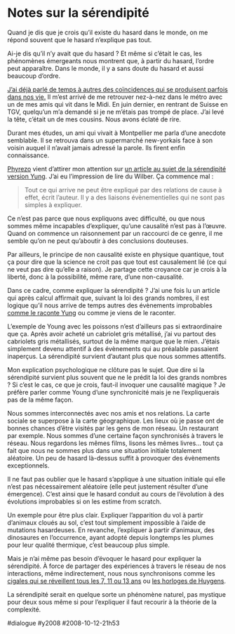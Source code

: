 # Notes sur la sérendipité

Quand je dis que je crois qu’il existe du hasard dans le monde, on me répond souvent que le hasard n’explique pas tout.

Ai-je dis qu’il n’y avait que du hasard ? Et même si c’était le cas, les phénomènes émergeants nous montrent que, à partir du hasard, l’ordre peut apparaître. Dans le monde, il y a sans doute du hasard et aussi beaucoup d’ordre.

[J’ai déjà parlé de temps à autres des coïncidences qui se produisent parfois dans nos vie.](../../2006/5/srendipit-naturelle.md) Il m’est arrivé de me retrouver nez-à-nez dans le métro avec un de mes amis qui vit dans le Midi. En juin dernier, en rentrant de Suisse en TGV, quelqu’un m’a demandé si je ne m’étais pas trompé de place. J’ai levé la tête, c’était un de mes cousins. Nous avons éclaté de rire.

Durant mes études, un ami qui vivait à Montpellier me parla d’une anecdote semblable. Il se retrouva dans un supermarché new-yorkais face à son voisin auquel il n’avait jamais adressé la parole. Ils firent enfin connaissance.

[Phyrezo](http://blog.phyrezo.org/) vient d’attirer mon attention sur [un article au sujet de la sérendipité version Yung](http://www.nouvelleacropole.org/articles/article.asp?id=507). J’ai eu l’impression de lire du Wilber. Ça commence mal :

> Tout ce qui arrive ne peut être expliqué par des relations de cause à effet, écrit l’auteur. Il y a des liaisons évènementielles qui ne sont pas simples à expliquer.

Ce n’est pas parce que nous expliquons avec difficulté, ou que nous sommes même incapables d’expliquer, qu’une causalité n’est pas à l’œuvre. Quand on commence un raisonnement par un raccourci de ce genre, il me semble qu’on ne peut qu’aboutir à des conclusions douteuses.

Par ailleurs, le principe de non causalité existe en physique quantique, tout ça pour dire que la science ne croit pas que tout est causalement lié (ce qui ne veut pas dire qu’elle a raison). Je partage cette croyance car je crois à la liberté, donc à la possibilité, même rare, d’une non-causalité.

Dans ce cadre, comme expliquer la sérendipité ? J’ai une fois lu un article qui après calcul affirmait que, suivant la loi des grands nombres, il est logique qu’il nous arrive de temps autres des évènements improbables [comme le raconte Yung](http://www.nouvelleacropole.org/articles/article.asp?id=507) ou comme je viens de le raconter.

L’exemple de Young avec les poissons n’est d’ailleurs pas si extraordinaire que ça. Après avoir acheté un cabriolet gris métallisé, j’ai vu partout des cabriolets gris métallisés, surtout de la même marque que le mien. J’étais simplement devenu attentif à des évènements qui au préalable passaient inaperçus. La sérendipité survient d’autant plus que nous sommes attentifs.

Mon explication psychologique ne clôture pas le sujet. Que dire si la sérendipité survient plus souvent que ne le prédit la loi des grands nombres ? Si c’est le cas, ce que je crois, faut-il invoquer une causalité magique ? Je préfère parler comme Young d’une synchronicité mais je ne l’expliquerais pas de la même façon.

Nous sommes interconnectés avec nos amis et nos relations. La carte sociale se superpose à la carte géographique. Les lieux où je passe ont de bonnes chances d’être visités par les gens de mon réseau. Un restaurant par exemple. Nous sommes d’une certaine façon synchronisés à travers le réseau. Nous regardons les mêmes films, lisons les mêmes livres… tout ça fait que nous ne sommes plus dans une situation initiale totalement aléatoire. Un peu de hasard là-dessus suffit à provoquer des évènements exceptionnels.

Il ne faut pas oublier que le hasard s’applique à une situation initiale qui elle n’est pas nécessairement aléatoire (elle peut justement résulter d’une émergence). C’est ainsi que le hasard conduit au cours de l’évolution à des évolutions improbables si on les estime from scratch.

Un exemple pour être plus clair. Expliquer l’apparition du vol à partir d’animaux cloués au sol, c’est tout simplement impossible à l’aide de mutations hasardeuses. En revanche, l’expliquer à partir d’animaux, des dinosaures en l’occurrence, ayant adopté depuis longtemps les plumes pour leur qualité thermique, c’est beaucoup plus simple.

Mais je n’ai même pas besoin d’évoquer le hasard pour expliquer la sérendipité. À force de partager des expériences à travers le réseau de nos interactions, même indirectement, nous nous synchronisons comme les [cigales qui se réveillent tous les 7, 11 ou 13 ans](http://en.wikipedia.org/wiki/Magicicada) ou [les horloges de Huygens](http://www.maa.org/reviews/sync.html).

La sérendipité serait en quelque sorte un phénomène naturel, pas mystique pour deux sous même si pour l’expliquer il faut recourir à la théorie de la complexité.

#dialogue #y2008 #2008-10-12-21h53
